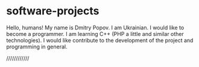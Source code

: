 # software-projects

Hello, humans!
My name is Dmitry Popov. I am Ukrainian. I would like to become a programmer. I am learning C++ (PHP a little and similar other  technologies). I would like contribute to the development of the project and programming in general.

////////////
